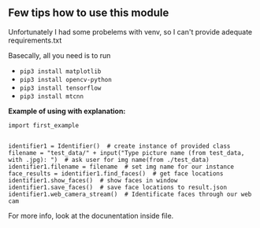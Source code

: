## Few tips how to use this module
Unfortunately I had some probelems with venv, so I can't provide adequate requirements.txt

Basecally, all you need is to run 
- `pip3 install matplotlib`
- `pip3 install opencv-python`
- `pip3 install tensorflow`
- `pip3 install mtcnn`

**Example of using with explanation:**
```
import first_example


identifier1 = Identifier()  # create instance of provided class 
filename = "test_data/" + input("Type picture name (from test_data, with .jpg): ")  # ask user for img name(from ./test_data)
identifier1.filename = filename  # set img name for our instance
face_results = identifier1.find_faces()  # get face locations
identifier1.show_faces()  # show faces in window
identifier1.save_faces()  # save face locations to result.json
identifier1.web_camera_stream()  # Identificate faces through our web cam
```

For more info, look at the docunentation inside file.
